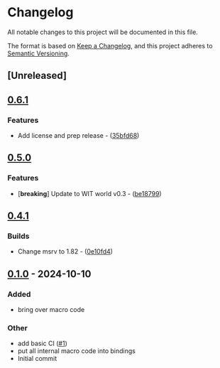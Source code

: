 # Changelog

All notable changes to this project will be documented in this file.

The format is based on [Keep a Changelog](https://keepachangelog.com/en/1.0.0/),
and this project adheres to [Semantic Versioning](https://semver.org/spec/v2.0.0.html).

## [Unreleased]

## [0.6.1](https://github.com/Aleph-Alpha/pharia-kernel-sdk-rs/compare/pharia-skill-macros-v0.6.0...pharia-skill-macros-v0.6.1)

### Features

- Add license and prep release - ([35bfd68](https://github.com/Aleph-Alpha/pharia-kernel-sdk-rs/commit/35bfd68bc5d9dadb688fd0c83e22bb82feb7303f))


## [0.5.0](https://github.com/Aleph-Alpha/pharia-kernel-sdk-rs/compare/pharia-skill-macros-v0.4.2...pharia-skill-macros-v0.5.0)

### Features

- [**breaking**] Update to WIT world v0.3 - ([be18799](https://github.com/Aleph-Alpha/pharia-kernel-sdk-rs/commit/be18799b6d4f63cc9fc4e11180f70626b472e2be))

## [0.4.1](https://github.com/Aleph-Alpha/pharia-kernel-sdk-rs/compare/pharia-skill-macros-v0.4.0...pharia-skill-macros-v0.4.1)

### Builds

- Change msrv to 1.82 - ([0e10fd4](https://github.com/Aleph-Alpha/pharia-kernel-sdk-rs/commit/0e10fd4cd277f1894b4c827e0aed8cd21919a4ac))

## [0.1.0](https://github.com/Aleph-Alpha/pharia-kernel-sdk-rs/releases/tag/pharia-skill-macros-v0.1.0) - 2024-10-10

### Added

- bring over macro code

### Other

- add basic CI ([#1](https://github.com/Aleph-Alpha/pharia-kernel-sdk-rs/pull/1))
- put all internal macro code into bindings
- Initial commit
